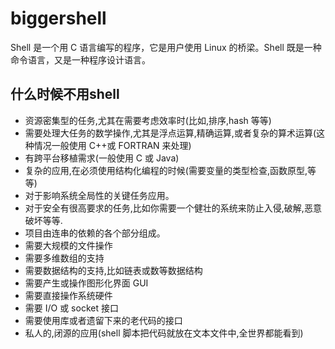 # biggershell
Shell 是一个用 C 语言编写的程序，它是用户使用 Linux 的桥梁。Shell 既是一种命令语言，又是一种程序设计语言。

## 什么时候不用shell
- 资源密集型的任务,尤其在需要考虑效率时(比如,排序,hash 等等)
- 需要处理大任务的数学操作,尤其是浮点运算,精确运算,或者复杂的算术运算(这种情况一般使用 C++或 FORTRAN 来处理)
- 有跨平台移植需求(一般使用 C 或 Java)
- 复杂的应用,在必须使用结构化编程的时候(需要变量的类型检查,函数原型,等等) 
- 对于影响系统全局性的关键任务应用。
- 对于安全有很高要求的任务,比如你需要一个健壮的系统来防止入侵,破解,恶意破坏等等.
- 项目由连串的依赖的各个部分组成。
- 需要大规模的文件操作
- 需要多维数组的支持
- 需要数据结构的支持,比如链表或数等数据结构
- 需要产生或操作图形化界面 GUI 
- 需要直接操作系统硬件
- 需要 I/O 或 socket 接口
- 需要使用库或者遗留下来的老代码的接口
- 私人的,闭源的应用(shell 脚本把代码就放在文本文件中,全世界都能看到) 

